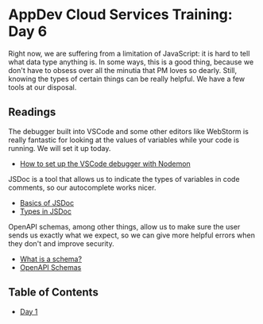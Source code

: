 # AppDev Cloud Services Training: Day 6

Right now, we are suffering from a limitation of JavaScript: it is hard to
tell what data type anything is. In some ways, this is a good thing, because
we don't have to obsess over all the minutia that PM loves so dearly. Still,
knowing the types of certain things can be really helpful. We have a few
tools at our disposal.

## Readings

The debugger built into VSCode and some other editors like WebStorm is really
fantastic for looking at the values of variables while your code is running.
We will set it up today.

* [How to set up the VSCode debugger with Nodemon](https://github.com/Microsoft/vscode-recipes/tree/master/nodemon)

JSDoc is a tool that allows us to indicate the types of variables in code
comments, so our autocomplete works nicer.

* [Basics of JSDoc](http://usejsdoc.org/about-getting-started.html#adding-documentation-comments-to-your-code)
* [Types in JSDoc](http://usejsdoc.org/tags-type.html)

OpenAPI schemas, among other things, allow us to make sure the user sends us
exactly what we expect, so we can give more helpful errors when they don't
and improve security.

* [What is a schema?](https://spacetelescope.github.io/understanding-json-schema/about.html)
* [OpenAPI Schemas](https://swagger.io/docs/specification/data-models/data-types/)

## Table of Contents

* [Day 1][day1]

[day1]: https://github.com/GrinnellAppDev/cloud-services-training/TODO_ADD_DAY_ONE
